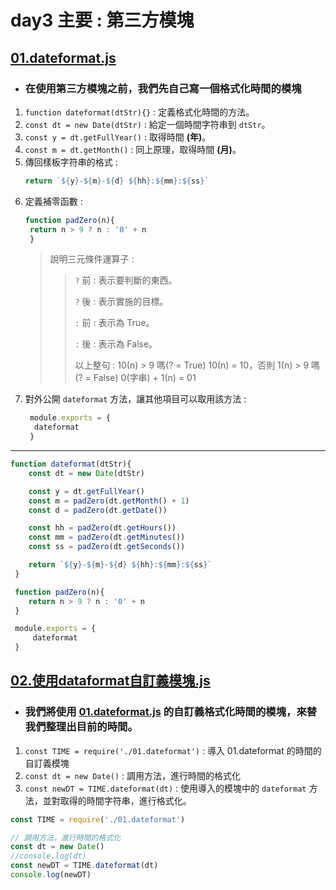 # day3 主要 : 第三方模塊
## [01.dateformat.js](./01.dateformat.js)
* ### 在使用第三方模塊之前，我們先自己寫一個格式化時間的模塊

1. `function dateformat(dtStr){}` : 定義格式化時間的方法。
2. `const dt = new Date(dtStr)` : 給定一個時間字符串到 `dtStr`。
3. `const y = dt.getFullYear()` : 取得時間 **(年)**。
4. `const m = dt.getMonth()` : 同上原理，取得時間 **(月)**。
5. 傳回樣板字符串的格式 :
    ```js
    return `${y}-${m}-${d} ${hh}:${mm}:${ss}`
    ```
6. 定義補零函數 :
   ```js
   function padZero(n){
    return n > 9 ? n : '0' + n
    }
   ```
   > 說明三元條件運算子 :
   >> `?` 前 : 表示要判斷的東西。
   >>
   >> `?` 後 : 表示實施的目標。
   >>
   >> `:` 前 : 表示為 True。
   >>
   >> `:` 後 : 表示為 False。
   >> 
   >> 以上整句 : 10(n) > 9 嗎(? = True) 10(n) = 10，否則 1(n) > 9 嗎(? = False)  0(字串) + 1(n) = 01
7. 對外公開 `dateformat` 方法，讓其他項目可以取用該方法 : 
   ```js
    module.exports = {
     dateformat
    }
   ```
---
```js
function dateformat(dtStr){
    const dt = new Date(dtStr)

    const y = dt.getFullYear()
    const m = padZero(dt.getMonth() + 1)
    const d = padZero(dt.getDate())

    const hh = padZero(dt.getHours())
    const mm = padZero(dt.getMinutes())
    const ss = padZero(dt.getSeconds())

    return `${y}-${m}-${d} ${hh}:${mm}:${ss}`
 }

 function padZero(n){
    return n > 9 ? n : '0' + n
 }

 module.exports = {
     dateformat
 }
```

## [02.使用dataformat自訂義模塊.js](./02.使用dataformat自訂義模塊.js)
* ### 我們將使用 [01.dateformat.js](./01.dateformat.js) 的自訂義格式化時間的模塊，來替我們整理出目前的時間。
1. `const TIME = require('./01.dateformat')` : 導入 01.dateformat 的時間的自訂義模塊
2. `const dt = new Date()` : 調用方法，進行時間的格式化
3. `const newDT = TIME.dateformat(dt)` : 使用導入的模塊中的 `dateformat` 方法，並對取得的時間字符串，進行格式化。
```js
const TIME = require('./01.dateformat')

// 調用方法，進行時間的格式化
const dt = new Date()
//console.log(dt)
const newDT = TIME.dateformat(dt)
console.log(newDT)
```